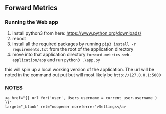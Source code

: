 ## Forward Metrics


### Running the Web app

1. install python3 from here: https://www.python.org/downloads/
2. reboot
3. install all the required packages by running `pip3 install -r requirements.txt` from the root of the application directory
4. move into that application directory `forward-metrics-web-application/app` and run `python3 .\app.py`

this will spin up a local working version of the application.  The url will be noted in the command out put but will most likely be `http://127.0.0.1:5000`



### NOTES

```
<a href="{{ url_for('user', Users_username = current_user.username ) }}" 
target="_blank" rel="noopener noreferrer">Settings</a>

```
